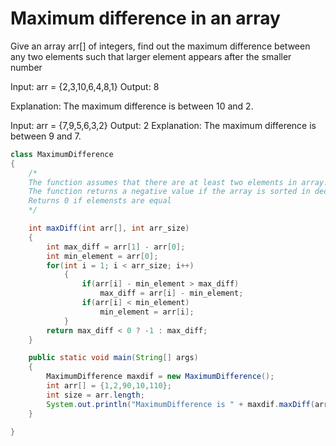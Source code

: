# Maximum difference in an array

Give an array arr\[\] of integers, find out the maximum difference between any two elements such that larger element appears after the smaller number

Input: arr = {2,3,10,6,4,8,1} Output: 8

Explanation: The maximum difference is between 10 and 2.

Input: arr = {7,9,5,6,3,2} Output: 2 Explanation: The maximum difference is between 9 and 7.

```java
class MaximumDifference
{
	/*
	The function assumes that there are at least two elements in array.
	The function returns a negative value if the array is sorted in decreasing order.
	Returns 0 if elemensts are equal
	*/

	int maxDiff(int arr[], int arr_size)
	{
		int max_diff = arr[1] - arr[0];
		int min_element = arr[0];
		for(int i = 1; i < arr_size; i++)
			{
				if(arr[i] - min_element > max_diff)
					max_diff = arr[i] - min_element;
				if(arr[i] < min_element)
					min_element = arr[i];
			}
		return max_diff < 0 ? -1 : max_diff;
	}

	public static void main(String[] args)
	{
		MaximumDifference maxdif = new MaximumDifference();
		int arr[] = {1,2,90,10,110};
		int size = arr.length;
		System.out.println("MaximumDifference is " + maxdif.maxDiff(arr, size));
	}
	
}

```

